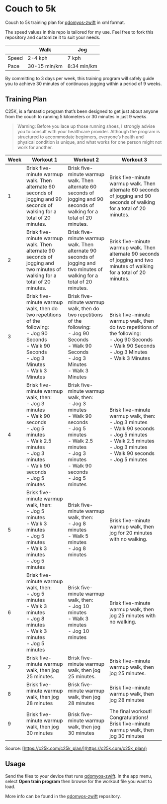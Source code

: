 # Couch to 5k

Couch to 5k training plan for [qdomyos-zwift](https://github.com/cagnulein/qdomyos-zwift) in xml format.

The speed values in this repo is tailored for my use. Feel free to fork this repository and customize it to suit your needs.

|       | Walk         | Jog         |
| ----- | ------------ | ----------- |
| Speed | 2-4 kph      | 7 kph       |
| Pace  | 30-15 min/km | 8:34 min/km |

By committing to 3 days per week, this training program will safely guide you to achieve 30 minutes of continuous jogging within a period of 9 weeks.

## Training Plan

C25K, is a fantastic program that’s been designed to get just about anyone from the couch to running 5 kilometers or 30 minutes in just 9 weeks.

> Warning: Before you lace up those running shoes, I strongly advise you to consult with your healthcare provider. Although the program is structured to accommodate beginners, everyone’s health and physical condition is unique, and what works for one person might not work for another.

| Week | Workout 1                                                                                                                                                                               | Workout 2                                                                                                                                                                               | Workout 3                                                                                                                                                                               |
| ---- | --------------------------------------------------------------------------------------------------------------------------------------------------------------------------------------- | --------------------------------------------------------------------------------------------------------------------------------------------------------------------------------------- | --------------------------------------------------------------------------------------------------------------------------------------------------------------------------------------- |
| 1    | Brisk five-minute warmup walk. Then alternate 60 seconds of jogging and 90 seconds of walking for a total of 20 minutes.                                                                | Brisk five-minute warmup walk. Then alternate 60 seconds of jogging and 90 seconds of walking for a total of 20 minutes.                                                                | Brisk five-minute warmup walk. Then alternate 60 seconds of jogging and 90 seconds of walking for a total of 20 minutes.                                                                |
| 2    | Brisk five-minute warmup walk. Then alternate 90 seconds of jogging and two minutes of walking for a total of 20 minutes.                                                               | Brisk five-minute warmup walk. Then alternate 90 seconds of jogging and two minutes of walking for a total of 20 minutes.                                                               | Brisk five-minute warmup walk. Then alternate 90 seconds of jogging and two minutes of walking for a total of 20 minutes.                                                               |
| 3    | Brisk five-minute warmup walk, then do two repetitions of the following:<br/> - Jog 90 Seconds<br/>- Walk 90 Seconds<br/>- Jog 3 Minutes<br/>- Walk 3 Minutes                           | Brisk five-minute warmup walk, then do two repetitions of the following:<br/>- Jog 90 Seconds<br/>- Walk 90 Seconds<br/>- Jog 3 Minutes<br/>- Walk 3 Minutes                            | Brisk five-minute warmup walk, then do two repetitions of the following:<br/>- Jog 90 Seconds<br/>- Walk 90 Seconds<br/>- Jog 3 Minutes<br/>- Walk 3 Minutes                            |
| 4    | Brisk five-minute warmup walk, then:<br/>- Jog 3 minutes<br/>- Walk 90 seconds<br/>- Jog 5 minutes<br/>- Walk 2.5 minutes<br/>- Jog 3 minutes<br/>- Walk 90 seconds<br/>- Jog 5 minutes | Brisk five-minute warmup walk, then:<br/>- Jog 3 minutes<br/>- Walk 90 seconds<br/>- Jog 5 minutes<br/>- Walk 2.5 minutes<br/>- Jog 3 minutes<br/>- Walk 90 seconds<br/>- Jog 5 minutes | Brisk five-minute warmup walk, then:<br/>- Jog 3 minutes<br/>- Walk 90 seconds<br/>- Jog 5 minutes<br/>- Walk 2.5 minutes<br/>- Jog 3 minutes<br/>- Walk 90 seconds<br/>- Jog 5 minutes |
| 5    | Brisk five-minute warmup walk, then:<br/>- Jog 5 minutes<br/>- Walk 3 minutes<br/>- Jog 5 minutes<br/>- Walk 3 minutes<br/>- Jog 5 minutes                                              | Brisk five-minute warmup walk, then:<br/>- Jog 8 minutes<br/>- Walk 5 minutes<br/>- Jog 8 minutes                                                                                       | Brisk five-minute warmup walk, then jog for 20 minutes with no walking.                                                                                                                 |
| 6    | Brisk five-minute warmup walk, then:<br/>- Jog 5 minutes<br/>- Walk 3 minutes<br/>- Jog 8 minutes<br/>- Walk 3 minutes<br/>- Jog 5 minutes                                              | Brisk five-minute warmup walk, then:<br/>- Jog 10 minutes<br/>- Walk 3 minutes<br/>- Jog 10 minutes                                                                                     | Brisk five-minute warmup walk, then jog 25 minutes with no walking.                                                                                                                     |
| 7    | Brisk five-minute warmup walk, then jog 25 minutes.                                                                                                                                     | Brisk five-minute warmup walk, then jog 25 minutes.                                                                                                                                     | Brisk five-minute warmup walk, then jog 25 minutes.                                                                                                                                     |
| 8    | Brisk five-minute warmup walk, then jog 28 minutes                                                                                                                                      | Brisk five-minute warmup walk, then jog 28 minutes                                                                                                                                      | Brisk five-minute warmup walk, then jog 28 minutes                                                                                                                                      |
| 9    | Brisk five-minute warmup walk, then jog 30 minutes                                                                                                                                      | Brisk five-minute warmup walk, then jog 30 minutes                                                                                                                                      | The final workout! Congratulations! Brisk five-minute warmup walk, then jog 30 minutes                                                                                                  |

Source: [https://c25k.com/c25k_plan/](https://c25k.com/c25k_plan/)

## Usage

Send the files to your device that runs [qdomyos-zwift](https://github.com/cagnulein/qdomyos-zwift). In the app menu, select **Open train program** then browse for the workout file you want to load.

More info can be found in the [qdomyos-zwift](https://github.com/cagnulein/qdomyos-zwift) repository.
